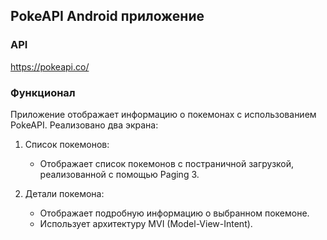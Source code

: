 ## PokeAPI Android приложение

### API

https://pokeapi.co/


### Функционал

Приложение отображает информацию о покемонах с использованием PokeAPI. Реализовано два экрана:

1.  Список покемонов:
    *   Отображает список покемонов с постраничной загрузкой, реализованной с помощью Paging 3.

2.  Детали покемона:
    *   Отображает подробную информацию о выбранном покемоне.
    *   Использует архитектуру MVI (Model-View-Intent).
